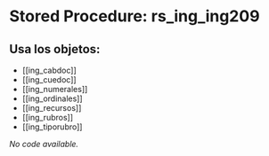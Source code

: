 # Stored Procedure: rs_ing_ing209

## Usa los objetos:
- [[ing_cabdoc]]
- [[ing_cuedoc]]
- [[ing_numerales]]
- [[ing_ordinales]]
- [[ing_recursos]]
- [[ing_rubros]]
- [[ing_tiporubro]]

*No code available.*
